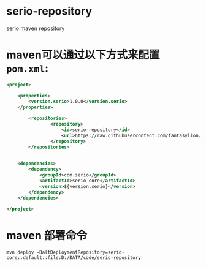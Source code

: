# serio-repository
serio maven repository

# maven可以通过以下方式来配置 `pom.xml`:

```XML
<project>

	<properties>
		<version.serio>1.0.0</version.serio>
	</properties>
	
        <repositories>
                <repository>
                    <id>serio-repository</id>
                    <url>https://raw.githubusercontent.com/fantasylion/serio-repository/master</url>
                </repository>
        </repositories>	

        
	<dependencies>
		<dependency>
			<groupId>com.serio</groupId>
			<artifactId>serio-core</artifactId>
			<version>${version.serio}</version>
		</dependency>
	</dependencies>
	
</project>
```

# maven 部署命令

```SHEEL
mvn deploy -DaltDeploymentRepository=serio-core::default::file:D:/DATA/code/serio-repository
```
